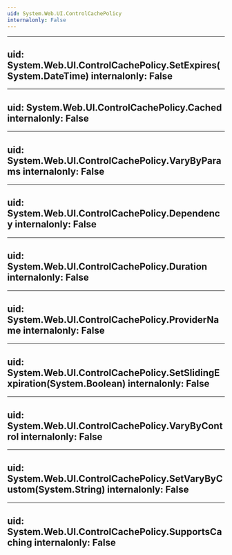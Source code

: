 ```yaml
---
uid: System.Web.UI.ControlCachePolicy
internalonly: False
---
```


---
uid: System.Web.UI.ControlCachePolicy.SetExpires(System.DateTime)
internalonly: False
---

---
uid: System.Web.UI.ControlCachePolicy.Cached
internalonly: False
---

---
uid: System.Web.UI.ControlCachePolicy.VaryByParams
internalonly: False
---

---
uid: System.Web.UI.ControlCachePolicy.Dependency
internalonly: False
---

---
uid: System.Web.UI.ControlCachePolicy.Duration
internalonly: False
---

---
uid: System.Web.UI.ControlCachePolicy.ProviderName
internalonly: False
---

---
uid: System.Web.UI.ControlCachePolicy.SetSlidingExpiration(System.Boolean)
internalonly: False
---

---
uid: System.Web.UI.ControlCachePolicy.VaryByControl
internalonly: False
---

---
uid: System.Web.UI.ControlCachePolicy.SetVaryByCustom(System.String)
internalonly: False
---

---
uid: System.Web.UI.ControlCachePolicy.SupportsCaching
internalonly: False
---
